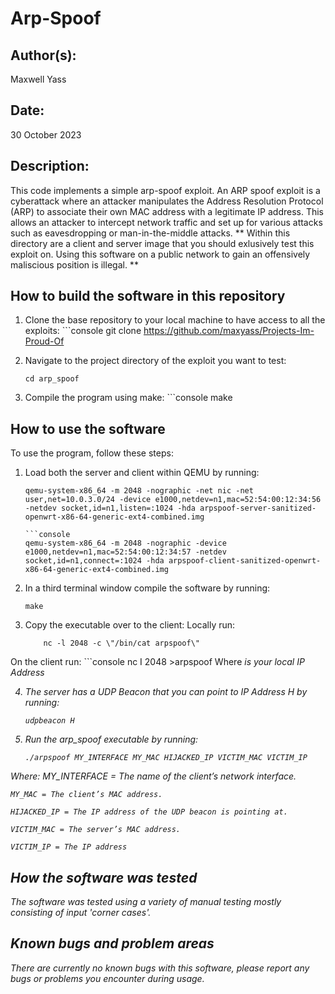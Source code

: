 # Arp-Spoof

## Author(s):

Maxwell Yass

## Date:

30 October 2023

## Description:

This code implements a simple arp-spoof exploit. An ARP spoof exploit is a cyberattack where an attacker manipulates the Address Resolution Protocol (ARP) to associate their own MAC address with a legitimate IP address. This allows an attacker to intercept network traffic and set up for various attacks such as eavesdropping or man-in-the-middle attacks.
** Within this directory are a client and server image that you should exlusively test this exploit on. Using this software on a public network to gain an offensively maliscious position is illegal. **

## How to build the software in this repository

1. Clone the base repository to your local machine to have access to all the exploits:
    	```console
	git clone https://github.com/maxyass/Projects-Im-Proud-Of
	
2. Navigate to the project directory of the exploit you want to test:
	```console
	cd arp_spoof

3. Compile the program using make:
    	```console
	make

## How to use the software

To use the program, follow these steps:

1. Load both the server and client within QEMU by running:
	```console
	qemu-system-x86_64 -m 2048 -nographic -net nic -net user,net=10.0.3.0/24 -device e1000,netdev=n1,mac=52:54:00:12:34:56 -netdev socket,id=n1,listen=:1024 -hda arpspoof-server-sanitized-openwrt-x86-64-generic-ext4-combined.img

	```console
	qemu-system-x86_64 -m 2048 -nographic -device e1000,netdev=n1,mac=52:54:00:12:34:57 -netdev socket,id=n1,connect=:1024 -hda arpspoof-client-sanitized-openwrt-x86-64-generic-ext4-combined.img

2. In a third terminal window compile the software by running:
    ```console
    make

3. Copy the executable over to the client:
Locally run:
	```console
    	nc -l 2048 -c \"/bin/cat arpspoof\"

On the client run:
	```console
	nc I 2048 >arpspoof
Where <I> is your local IP Address

4. The server has a UDP Beacon that you can point to IP Address H by running:
	```console
	udpbeacon H

5. Run the arp_spoof executable by running:
	```console
	./arpspoof MY_INTERFACE MY_MAC HIJACKED_IP VICTIM_MAC VICTIM_IP
Where: 
	MY_INTERFACE = The name of the client’s network interface.

	MY_MAC = The client’s MAC address.

	HIJACKED_IP = The IP address of the UDP beacon is pointing at.

	VICTIM_MAC = The server’s MAC address.

	VICTIM_IP = The IP address 


## How the software was tested

The software was tested using a variety of manual testing mostly consisting of input 'corner cases'. 

## Known bugs and problem areas

There are currently no known bugs with this software, please report any bugs or problems you encounter during usage.
